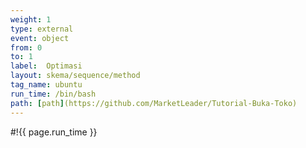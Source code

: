 ```yaml
---
weight: 1
type: external
event: object
from: 0
to: 1
label:  Optimasi
layout: skema/sequence/method
tag_name: ubuntu
run_time: /bin/bash
path: [path](https://github.com/MarketLeader/Tutorial-Buka-Toko)
---
```

#!{{ page.run_time }}
